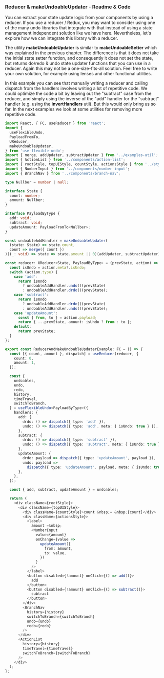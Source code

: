 ### Reducer & makeUndoableUpdater - Readme & Code

You can extract your state update logic from your components by using a reducer. If you use a reducer / Redux, you may want to consider using one of the many undo libraries that integrate with that instead of using a state management independent solution like we have here. Nevertheless, let's explore how we can integrate this library with a reducer.

The utility **makeUndoableUpdater** is similar to **makeUndoableSetter** which was explained in the previous chapter. The difference is that it does not take the initial state setter function, and consequently it does not set the state, but returns do/redo & undo state updater functions that you can use in a reducer. Again this may not be a one-size-fits-all solution. Feel free to write your own solution, for example using lenses and other functional utilities.

In this example you can see that manually writing a reducer and calling dispatch from the handlers involves writing a lot of repetitive code. We could optimize the code a bit by leaving out the "subtract" case from the reducer, and simply using the inverse of the "add" handler for the "subtract" handler (e.g. using the **invertHandlers** util). But this would only bring us so far. In the next examples we look at some utilities for removing more repetitive code.

```typescript
import React, { FC, useReducer } from 'react';
import {
  useFlexibleUndo,
  PayloadFromTo,
  UReducer,
  makeUndoableUpdater,
} from 'use-flexible-undo';
import { merge, addUpdater, subtractUpdater } from '../examples-util';
import { ActionList } from '../components/action-list';
import { rootStyle, topUIStyle, countStyle, actionsStyle } from '../styles';
import { NumberInput } from '../components/number-input';
import { BranchNav } from '../components/branch-nav';

type Nullber = number | null;

interface State {
  count: number;
  amount: Nullber;
}

interface PayloadByType {
  add: void;
  subtract: void;
  updateAmount: PayloadFromTo<Nullber>;
}

const undoableAddHandler = makeUndoableUpdater(
  (state: State) => state.count,
  count => merge({ count })
)((_: void) => state => state.amount || 0)(addUpdater, subtractUpdater);

const reducer: UReducer<State, PayloadByType> = (prevState, action) => {
  const isUndo = action.meta?.isUndo;
  switch (action.type) {
    case 'add':
      return isUndo
        ? undoableAddHandler.undo()(prevState)
        : undoableAddHandler.drdo()(prevState);
    case 'subtract':
      return isUndo
        ? undoableAddHandler.drdo()(prevState)
        : undoableAddHandler.undo()(prevState);
    case 'updateAmount':
      const { from, to } = action.payload;
      return { ...prevState, amount: isUndo ? from : to };
    default:
      return prevState;
  }
};

export const ReducerAndMakeUndoableUpdaterExample: FC = () => {
  const [{ count, amount }, dispatch] = useReducer(reducer, {
    count: 0,
    amount: 1,
  });

  const {
    undoables,
    undo,
    redo,
    history,
    timeTravel,
    switchToBranch,
  } = useFlexibleUndo<PayloadByType>({
    handlers: {
      add: {
        drdo: () => dispatch({ type: 'add' }),
        undo: () => dispatch({ type: 'add', meta: { isUndo: true } }),
      },
      subtract: {
        drdo: () => dispatch({ type: 'subtract' }),
        undo: () => dispatch({ type: 'subtract', meta: { isUndo: true } }),
      },
      updateAmount: {
        drdo: payload => dispatch({ type: 'updateAmount', payload }),
        undo: payload =>
          dispatch({ type: 'updateAmount', payload, meta: { isUndo: true } }),
      },
    },
  });

  const { add, subtract, updateAmount } = undoables;

  return (
    <div className={rootStyle}>
      <div className={topUIStyle}>
        <div className={countStyle}>count &nbsp;= &nbsp;{count}</div>
        <div className={actionsStyle}>
          <label>
            amount =&nbsp;
            <NumberInput
              value={amount}
              onChange={value =>
                updateAmount({
                  from: amount,
                  to: value,
                })
              }
            />
          </label>
          <button disabled={!amount} onClick={() => add()}>
            add
          </button>
          <button disabled={!amount} onClick={() => subtract()}>
            subtract
          </button>
        </div>
        <BranchNav
          history={history}
          switchToBranch={switchToBranch}
          undo={undo}
          redo={redo}
        />
      </div>
      <ActionList
        history={history}
        timeTravel={timeTravel}
        switchToBranch={switchToBranch}
      />
    </div>
  );
};
```
